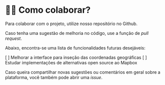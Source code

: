 # 🤝🏽 Como colaborar?

Para colaborar com o projeto, utilize nosso repositório no Github.

Caso tenha uma sugestão de melhoria no código, use a função de *pull request*.

Abaixo, encontra-se uma lista de funcionalidades futuras desejáveis:

[ ] Melhorar a interface para inseção das coordenadas geográficas
[ ] Estudar implementações de alternativas open source ao Mapbox

 Caso queira compartilhar novas sugestões ou comentários em geral sobre a plataforma, você também pode abrir uma *issue*.